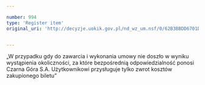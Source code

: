```yaml
---

number: 994
type: 'Register item'
original_uri: 'http://decyzje.uokik.gov.pl/nd_wz_um.nsf/0/62B3BBDD6701D3F5C12572DD0032978E?OpenDocument'


---
```


„W przypadku gdy do zawarcia i wykonania umowy nie doszło w wyniku wystąpienia okoliczności, za które bezpośrednią odpowiedzialność ponosi Czarna Góra S.A. Użytkownikowi przysługuje tylko zwrot kosztów zakupionego biletu”
